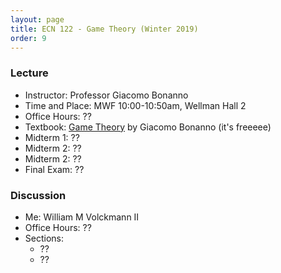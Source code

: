 ```yaml
---
layout: page
title: ECN 122 - Game Theory (Winter 2019)
order: 9
---
```


### Lecture
* Instructor: Professor Giacomo Bonanno
* Time and Place: MWF 10:00-10:50am, Wellman Hall 2
* Office Hours: ??
* Textbook: [Game Theory](http://faculty.econ.ucdavis.edu/faculty/bonanno/GT_Book.html) by Giacomo Bonanno (it's freeeee)
* Midterm 1: ??
* Midterm 2: ??
* Midterm 2: ??
* Final Exam: ??


### Discussion
* Me: William M Volckmann II
* Office Hours: ??
* Sections:
  * ??
  * ??
